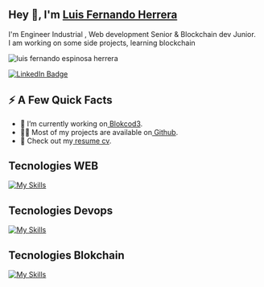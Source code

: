 <h2>Hey 👋, I'm
    <a href="https://www.linkedin.com/in/luiferch/">Luis Fernando Herrera
</a>
</h2>


<p>I'm  Engineer Industrial , Web development Senior & Blockchain dev Junior.
    <br>I am working on some side projects, learning blockchain
 </p>
 <img src="https://github-readme-stats.vercel.app/api?username=Luif3rch&show_icons=true&count_private=true" alt="luis fernando espinosa herrera"/>

<p>
    <a href="https://www.linkedin.com/in/luiferch/">
        <img
            src="https://img.shields.io/badge/-@luiferch-0077B5?style=flat-square&amp;labelColor=0077B5&amp;logo=LinkedIn&amp;https://www.linkedin.com/in/luiferch/"
            alt="LinkedIn Badge"></a>
        </p>
                    <h2>⚡️ A Few Quick Facts</h2>
                    <ul>
                        <li>🔭 I’m currently working on<a href="[https://github.com/Spiderpig86/Cirrus](https://www.blokcod3.com/)"> Blokcod3</a>.</li>
                        <li>👨‍💻 Most of my projects are available on<a href=""> Github</a>.</li>
                        <li>📙 Check out my<a href=""> resume cv</a>.</li>
                    </ul>
<h2>Tecnologies WEB</h2>

[![My Skills](https://skillicons.dev/icons?i=wordpress,html,js,ts,css,react,vue,tailwind,graphql,mysql,nodejs,php&perline=10)](https://skillicons.dev)

<h2>Tecnologies Devops</h2>

[![My Skills](https://skillicons.dev/icons?i=bash,gcp,azure,docker,gitlab,github,git,webpack,kubernetes,linux&perline=10)](https://skillicons.dev)

<h2>Tecnologies Blokchain</h2>

[![My Skills](https://skillicons.dev/icons?i=remix,gcp,rust,solidity,vue,flutter&perline=10)](https://skillicons.dev)
